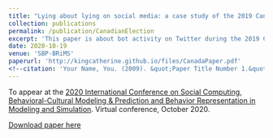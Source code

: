 ```yaml
---
title: "Lying about lying on social media: a case study of the 2019 Canadian elections"
collection: publications
permalink: /publication/CanadianElection
excerpt: 'This paper is about bot activity on Twitter during the 2019 Canadian federal elections.'
date: 2020-10-19
venue: 'SBP-BRiMS'
paperurl: 'http://kingcatherine.github.io/files/CanadaPaper.pdf'
<!--citation: 'Your Name, You. (2009). &quot;Paper Title Number 1.&quot; <i>Journal 1</i>. 1(1).'-->
---
```

To appear at the [2020 International Conference on Social Computing, Behavioral-Cultural Modeling & Prediction and Behavior Representation in Modeling and Simulation](http://sbp-brims.org/2020/). Virtual conference, October 2020.

[Download paper here](http://kingcatherine.github.io/files/paper1.pdf) 
<!--Recommended citation: Your Name, You. (2009). "Paper Title Number 1." <i>Journal 1</i>. 1(1). -->
